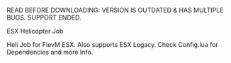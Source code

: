 READ BEFORE DOWNLOADING: VERSION IS OUTDATED & HAS MULTIPLE BUGS. SUPPORT ENDED.

ESX Helicopter Job

Heli Job for FievM ESX. Also supports ESX Legacy. Check Config.lua for Dependencies and more Info.
